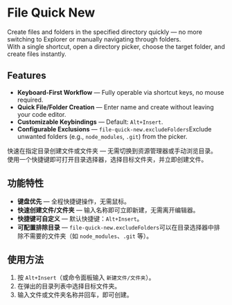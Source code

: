 # File Quick New

Create files and folders in the specified directory quickly — no more switching to Explorer or manually navigating through folders.  
With a single shortcut, open a directory picker, choose the target folder, and create files instantly.

## Features

-   **Keyboard-First Workflow** — Fully operable via shortcut keys, no mouse required.
-   **Quick File/Folder Creation** — Enter name and create without leaving your code editor.
-   **Customizable Keybindings** — Default: `Alt+Insert`.
-   **Configurable Exclusions** — `file-quick-new.excludeFolders`Exclude unwanted folders (e.g., `node_modules`, `.git`) from the picker.

快速在指定目录创建文件或文件夹 — 无需切换到资源管理器或手动浏览目录。  
使用一个快捷键即可打开目录选择器，选择目标文件夹，并立即创建文件。

## 功能特性

-   **键盘优先** — 全程快捷键操作，无需鼠标。
-   **快速创建文件/文件夹** — 输入名称即可立即新建，无需离开编辑器。
-   **快捷键可自定义** — 默认快捷键：`Alt+Insert`。
-   **可配置排除目录** — `file-quick-new.excludeFolders`可以在目录选择器中排除不需要的文件夹（如 `node_modules`、`.git` 等）。

## 使用方法

1. 按 `Alt+Insert`（或命令面板输入 `新建文件/文件夹`）。
2. 在弹出的目录列表中选择目标文件夹。
3. 输入文件或文件夹名称并回车，即可创建。
